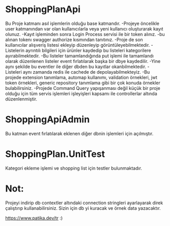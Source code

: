# ShoppingPlanApi

Bu Proje katmanı asıl işlemlerin olduğu base katmandır.
-Projeye öncelikle user katmanından var olan kullanıcılarla veya yeni kullanıcı oluşturarak kayıt olunuz.
-Kayıt işleminden sonra Login Process servisi ile bir token alınız.
-bu alınan tokenı swagger authorize kısmından tanıtınız.
-Proje de son kullanıcılar alışveriş listesi ekleyip düzenleyip görüntüleyebilmektedir.
-Listelerin ayrıntılı bilgileri için ürünler kaydedip bu listeleri kategorilere ayırabilmektedir.
-Bu listeler tamamlandığında put işlemi ile tamamlandı olarak düzenlenen listeler event fırlatılarak başka bir dbye kaydedilir.
-Yine aynı şekilde bu eventler ile diğer dbden bu kayıtlar okanbilmektedir.
-Listeleri aynı zamanda redis ile cachede de depolayabilmekteyiz.
-Bu projede extension tanımlama, automap kullanımı, validation örnekleri, jwt token örnekleri, generic repository tanımlama gibi bir çok konuda örnekler bulabilirsiniz.
-Projede Command Query yapışanması değil küçük bir proje olduğu için tüm servis işlemleri işleyişleri kapsamı ile controllerlar altında düzenlenmiştir.

# ShoppingApiAdmin
Bu katman event fırlatılarak eklenen diğer dbnin işlemleri için açılmıştır.

# ShoppingPlan.UnitTest

Kategori ekleme işlemi ve shopping list için testler bulunmaktadır.

# Not:
Projeyi indirip db contextler altındaki connection stringleri ayarlayarak direk çalıştırıp kullanabilirsiniz. Sizin için db yi kuracak ve örnek data yazacaktır.

https://www.patika.dev/tr :)
